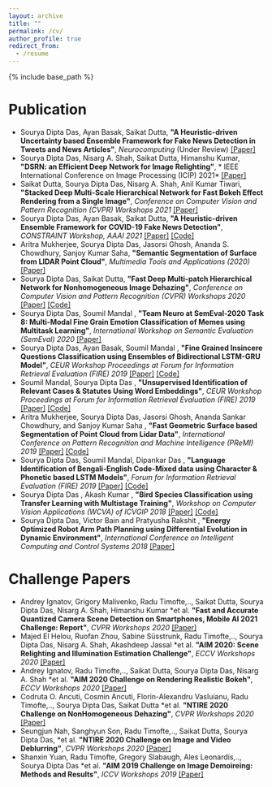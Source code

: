 ```yaml
---
layout: archive
title: ""
permalink: /cv/
author_profile: true
redirect_from:
  - /resume
---
```


{% include base_path %}

Publication
======
* Sourya Dipta Das, Ayan Basak, Saikat Dutta, **"A Heuristic-driven Uncertainty based Ensemble Framework for Fake News Detection in Tweets and News Articles"**, *Neurocomputing* (Under Review)  [[Paper]](https://arxiv.org/abs/2104.01791)
* Sourya Dipta Das, Nisarg A. Shah, Saikat Dutta, Himanshu Kumar, **"DSRN: an Efficient Deep Network for Image Relighting"**, * IEEE International Conference on Image Processing (ICIP) 2021*  [[Paper]](https://arxiv.org/abs/2102.09242) 
* Saikat Dutta, Sourya Dipta Das, Nisarg A. Shah, Anil Kumar Tiwari, **"Stacked Deep Multi-Scale Hierarchical Network for Fast Bokeh Effect Rendering from a Single Image"**, *Conference on Computer Vision and Pattern Recognition (CVPR) Workshops 2021*  [[Paper]](https://arxiv.org/abs/2105.07174) 
* Sourya Dipta Das, Ayan Basak, Saikat Dutta, **"A Heuristic-driven Ensemble Framework for COVID-19 Fake News Detection"**, *CONSTRAINT Workshop, AAAI 2021*  [[Paper]](https://arxiv.org/abs/2101.03545) [[Code]](https://github.com/diptamath/covid_fake_news)
* Aritra Mukherjee, Sourya Dipta Das, Jasorsi Ghosh, Ananda S. Chowdhury, Sanjoy Kumar Saha, **"Semantic Segmentation of Surface from LIDAR Point Cloud"**, *Multimedia Tools and Applications (2020)*  [[Paper]](https://link.springer.com/article/10.1007/s11042-020-09841-2)
* Sourya Dipta Das, Saikat Dutta, **"Fast Deep Multi-patch Hierarchical Network for Nonhomogeneous Image Dehazing"**, *Conference on Computer Vision and Pattern Recognition (CVPR) Workshops 2020*  [[Paper]](https://ieeexplore.ieee.org/document/9150593)  [[Code]](https://github.com/diptamath/Nonhomogeneous_Image_Dehazing)
* Sourya Dipta Das, Soumil Mandal , **"Team Neuro at SemEval-2020 Task 8: Multi-Modal Fine Grain Emotion Classification of Memes using Multitask Learning"**, *International Workshop on Semantic Evaluation (SemEval) 2020*  [[Paper]](https://arxiv.org/abs/2005.10915) 
* Sourya Dipta Das, Ayan Basak, Soumil Mandal , **"Fine Grained Insincere Questions Classification using Ensembles of Bidirectional LSTM-GRU Model"**, *CEUR Workshop Proceedings at Forum for Information Retrieval Evaluation (FIRE) 2019*  [[Paper]](https://drive.google.com/file/d/1ExnulspT1sOJr3XUkQuTDkoQjnv6dUeJ/view?usp=sharing)  [[Code]](https://github.com/diptamath/CIQ-Challenge)    
* Soumil Mandal, Sourya Dipta Das , **"Unsupervised Identification of Relevant Cases \& Statutes Using Word Embeddings"**, *CEUR Workshop Proceedings at Forum for Information Retrieval Evaluation (FIRE) 2019*  [[Paper]](https://drive.google.com/file/d/1-XZ4RxTCkNDMcrJX3jASPDv8CfQpZg-A/view?usp=sharing)  [[Code]](https://github.com/diptamath/ailacomp)
* Aritra Mukherjee, Sourya Dipta Das, Jasorsi Ghosh, Ananda Sankar Chowdhury, and Sanjoy Kumar Saha , **"Fast Geometric Surface based Segmentation of Point Cloud from Lidar Data"**, *International Conference on Pattern Recognition and Machine Intelligence (PReMI) 2019*  [[Paper]](https://drive.google.com/file/d/19Lh2aA5nidJ-Jq8KQCronyLH9ET0pzJP/view?usp=sharing)  [[Code]](https://github.com/diptamath/GDE3DPC)
* Sourya Dipta Das, Soumil Mandal, Dipankar Das , **"Language Identification of Bengali-English Code-Mixed data using Character \& Phonetic based LSTM Models"**, *Forum for Information Retrieval Evaluation (FIRE) 2019*  [[Paper]](https://dl.acm.org/doi/10.1145/3368567.3368578)  [[Code]](https://github.com/diptamath/Language-Identification-of-Bengali-English-Code-Mixed-data-using-LSTM)
* Sourya Dipta Das , Akash Kumar , **"Bird Species Classification using Transfer Learning with Multistage Training"**, *Workshop on Computer Vision Applications (WCVA) of  ICVGIP 2018*  [[Paper]](https://arxiv.org/abs/1810.04250) [[Code]](https://github.com/diptamath/bird-species-classification)
* Sourya Dipta Das, Victor Bain and Pratyusha Rakshit , **"Energy Optimized Robot Arm Path Planning using Differential Evolution in Dynamic Environment"**, *International Conference on Intelligent Computing and Control Systems 2018*  [[Paper]](https://arxiv.org/abs/1806.08916)

Challenge Papers
======
* Andrey Ignatov, Grigory Malivenko, Radu Timofte,.., Saikat Dutta, Sourya Dipta Das, Nisarg A. Shah, Himanshu Kumar *et al. **"Fast and Accurate Quantized Camera Scene Detection on Smartphones, Mobile AI 2021 Challenge: Report"**, *CVPR Workshops 2020*  [[Paper]](https://arxiv.org/abs/2105.08819)
* Majed El Helou, Ruofan Zhou, Sabine Süsstrunk, Radu Timofte,.., Sourya Dipta Das, Nisarg A. Shah, Akashdeep Jassal *et al. **"AIM 2020: Scene Relighting and Illumination Estimation Challenge"**, *ECCV Workshops 2020*  [[Paper]](https://arxiv.org/abs/2009.12798)
* Andrey Ignatov, Radu Timofte,.., Saikat Dutta, Sourya Dipta Das, Nisarg A. Shah *et al. **"AIM 2020 Challenge on Rendering Realistic Bokeh"**, *ECCV Workshops 2020*  [[Paper]](https://arxiv.org/abs/2011.04988)
* Codruta O. Ancuti, Cosmin Ancuti, Florin-Alexandru Vasluianu, Radu Timofte,.., Sourya Dipta Das,  Saikat Dutta *et al. **"NTIRE 2020 Challenge on NonHomogeneous Dehazing"**, *CVPR Workshops 2020*  [[Paper]](https://arxiv.org/abs/2005.03457)
* Seungjun Nah, Sanghyun Son, Radu Timofte,.., Saikat Dutta, Sourya Dipta Das, *et al. **"NTIRE 2020 Challenge on Image and Video Deblurring"**, *CVPR Workshops 2020*  [[Paper]](https://arxiv.org/abs/2005.01244)
* Shanxin Yuan, Radu Timofte, Gregory Slabaugh, Ales Leonardis,.., Sourya Dipta Das *et al. **"AIM 2019 Challenge on Image Demoireing: Methods and Results"**, *ICCV Workshops 2019*  [[Paper]](https://arxiv.org/abs/1911.03461)

